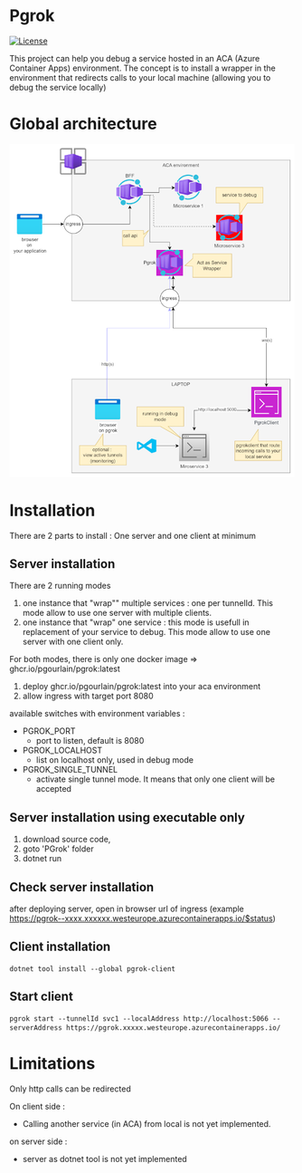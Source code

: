 # Pgrok

[![License](https://img.shields.io/github/license/pgourlain/vscode_erlang?style=for-the-badge&logo=erlang)](https://github.com/pgourlain/vscode_erlang/blob/master/LICENSE)


This project can help you debug a service hosted in an ACA (Azure Container Apps) environment.
The concept is to install a wrapper in the environment that redirects calls to your local machine (allowing you to debug the service locally)

# Global architecture

![architecture](docs/Archi20241214.png)


# Installation

There are 2 parts to install : One server and one client at minimum

## Server installation

There are 2 running modes

1) one instance that "wrap"" multiple services : one per tunnelId. This mode allow to use one server with multiple clients.
2) one instance that "wrap" one service : this mode is usefull in replacement of your service to debug. This mode allow to use one server with one client only. 

For both modes, there is only one docker image => ghcr.io/pgourlain/pgrok:latest 
1) deploy ghcr.io/pgourlain/pgrok:latest into your aca environment
2) allow ingress with target port 8080

available switches with environment variables : 
- PGROK_PORT
    - port to listen, default is 8080
- PGROK_LOCALHOST
    - list on localhost only, used in debug mode
- PGROK_SINGLE_TUNNEL
    - activate single tunnel mode. It means that only one client will be accepted

## Server installation using executable only

1) download source code, 
2) goto 'PGrok' folder
3) dotnet run 


## Check server installation

after deploying server, open in browser url of ingress (example https://pgrok--xxxx.xxxxxx.westeurope.azurecontainerapps.io/$status)


## Client installation

```shell
dotnet tool install --global pgrok-client
```

## Start client

```shell
pgrok start --tunnelId svc1 --localAddress http://localhost:5066 --serverAddress https://pgrok.xxxxx.westeurope.azurecontainerapps.io/
```



# Limitations

Only http calls can be redirected

On client side :
- Calling another service (in ACA) from local is not yet implemented.

on server side :
- server as dotnet tool is not yet implemented